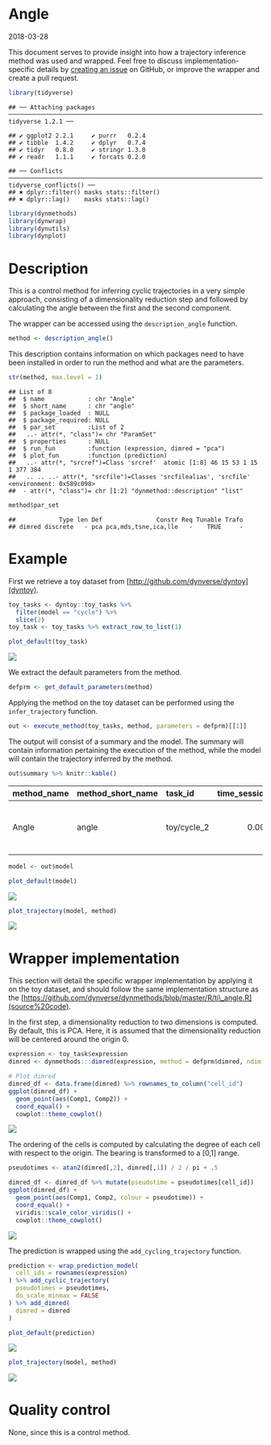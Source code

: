 Angle
================
2018-03-28

This document serves to provide insight into how a trajectory inference method was used and wrapped. Feel free to discuss implementation-specific details by [creating an issue](https://github.com/dynverse/dynmethods/issues) on GitHub, or improve the wrapper and create a pull request.

``` r
library(tidyverse)
```

    ## ── Attaching packages ─────────────────────────────────────────────────────────────────────────────────────────────────────────────────────────────────────────────────────────────────────────────────────────────────────────────── tidyverse 1.2.1 ──

    ## ✔ ggplot2 2.2.1     ✔ purrr   0.2.4
    ## ✔ tibble  1.4.2     ✔ dplyr   0.7.4
    ## ✔ tidyr   0.8.0     ✔ stringr 1.3.0
    ## ✔ readr   1.1.1     ✔ forcats 0.2.0

    ## ── Conflicts ────────────────────────────────────────────────────────────────────────────────────────────────────────────────────────────────────────────────────────────────────────────────────────────────────────────────── tidyverse_conflicts() ──
    ## ✖ dplyr::filter() masks stats::filter()
    ## ✖ dplyr::lag()    masks stats::lag()

``` r
library(dynmethods)
library(dynwrap)
library(dynutils)
library(dynplot)
```

Description
===========

This is a control method for inferring cyclic trajectories in a very simple approach, consisting of a dimensionality reduction step and followed by calculating the angle between the first and the second component.

The wrapper can be accessed using the `description_angle` function.

``` r
method <- description_angle()
```

This description contains information on which packages need to have been installed in order to run the method and what are the parameters.

``` r
str(method, max.level = 1)
```

    ## List of 8
    ##  $ name            : chr "Angle"
    ##  $ short_name      : chr "angle"
    ##  $ package_loaded  : NULL
    ##  $ package_required: NULL
    ##  $ par_set         :List of 2
    ##   ..- attr(*, "class")= chr "ParamSet"
    ##  $ properties      : NULL
    ##  $ run_fun         :function (expression, dimred = "pca")  
    ##  $ plot_fun        :function (prediction)  
    ##   ..- attr(*, "srcref")=Class 'srcref'  atomic [1:8] 46 15 53 1 15 1 377 384
    ##   .. .. ..- attr(*, "srcfile")=Classes 'srcfilealias', 'srcfile' <environment: 0x589c098> 
    ##  - attr(*, "class")= chr [1:2] "dynmethod::description" "list"

``` r
method$par_set
```

    ##            Type len Def               Constr Req Tunable Trafo
    ## dimred discrete   - pca pca,mds,tsne,ica,lle   -    TRUE     -

Example
=======

First we retrieve a toy dataset from [http://github.com/dynverse/dyntoy](dyntoy).

``` r
toy_tasks <- dyntoy::toy_tasks %>% 
  filter(model == "cycle") %>% 
  slice(2)
toy_task <- toy_tasks %>% extract_row_to_list(1)

plot_default(toy_task)
```

![](angle_files/figure-markdown_github/unnamed-chunk-5-1.png)

We extract the default parameters from the method.

``` r
defprm <- get_default_parameters(method)
```

Applying the method on the toy dataset can be performed using the `infer_trajectory` function.

``` r
out <- execute_method(toy_tasks, method, parameters = defprm)[[1]]
```

The output will consist of a summary and the model. The summary will contain information pertaining the execution of the method, while the model will contain the trajectory inferred by the method.

``` r
out$summary %>% knitr::kable()
```

| method\_name | method\_short\_name | task\_id     |  time\_sessionsetup|  time\_preprocessing|  time\_method|  time\_postprocessing|  time\_wrapping|  time\_sessioncleanup| error |  num\_files\_created|  num\_setseed\_calls| prior\_df                                                   |
|:-------------|:--------------------|:-------------|-------------------:|--------------------:|-------------:|---------------------:|---------------:|---------------------:|:------|--------------------:|--------------------:|:------------------------------------------------------------|
| Angle        | angle               | toy/cycle\_2 |           0.0028157|             9.32e-05|     0.0057244|             0.1609828|       0.0001738|             0.0005841| NULL  |                    0|                    0| list(prior\_type = logical(0), prior\_names = character(0)) |

``` r
model <- out$model 

plot_default(model)
```

![](angle_files/figure-markdown_github/unnamed-chunk-8-1.png)

``` r
plot_trajectory(model, method)
```

![](angle_files/figure-markdown_github/unnamed-chunk-8-2.png)

Wrapper implementation
======================

This section will detail the specific wrapper implementation by applying it on the toy dataset, and should follow the same implementation structure as the [https://github.com/dynverse/dynmethods/blob/master/R/ti\_angle.R](source%20code).

In the first step, a dimensionality reduction to two dimensions is computed. By default, this is PCA. Here, it is assumed that the dimensionality reduction will be centered around the origin 0.

``` r
expression <- toy_task$expression
dimred <- dynmethods:::dimred(expression, method = defprm$dimred, ndim = 2)

# Plot dimred
dimred_df <- data.frame(dimred) %>% rownames_to_column("cell_id")
ggplot(dimred_df) + 
  geom_point(aes(Comp1, Comp2)) + 
  coord_equal() +
  cowplot::theme_cowplot()
```

![](angle_files/figure-markdown_github/unnamed-chunk-9-1.png)

The ordering of the cells is computed by calculating the degree of each cell with respect to the origin. The bearing is transformed to a \[0,1\] range.

``` r
pseudotimes <- atan2(dimred[,2], dimred[,1]) / 2 / pi + .5

dimred_df <- dimred_df %>% mutate(pseudotime = pseudotimes[cell_id])
ggplot(dimred_df) +
  geom_point(aes(Comp1, Comp2, colour = pseudotime)) +
  coord_equal() + 
  viridis::scale_color_viridis() +
  cowplot::theme_cowplot()
```

![](angle_files/figure-markdown_github/unnamed-chunk-10-1.png)

The prediction is wrapped using the `add_cycling_trajectory` function.

``` r
prediction <- wrap_prediction_model(
  cell_ids = rownames(expression)
) %>% add_cyclic_trajectory(
  pseudotimes = pseudotimes,
  do_scale_minmax = FALSE
) %>% add_dimred(
  dimred = dimred
)

plot_default(prediction)
```

![](angle_files/figure-markdown_github/unnamed-chunk-11-1.png)

``` r
plot_trajectory(model, method)
```

![](angle_files/figure-markdown_github/unnamed-chunk-11-2.png)

Quality control
===============

None, since this is a control method.

